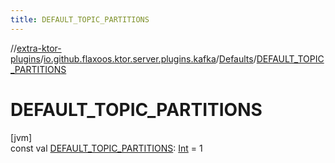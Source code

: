 ```yaml
---
title: DEFAULT_TOPIC_PARTITIONS
---
```

//[extra-ktor-plugins](../../../index.md)/[io.github.flaxoos.ktor.server.plugins.kafka](../index.md)/[Defaults](index.md)/[DEFAULT_TOPIC_PARTITIONS](-d-e-f-a-u-l-t_-t-o-p-i-c_-p-a-r-t-i-t-i-o-n-s.md)



# DEFAULT_TOPIC_PARTITIONS



[jvm]\
const val [DEFAULT_TOPIC_PARTITIONS](-d-e-f-a-u-l-t_-t-o-p-i-c_-p-a-r-t-i-t-i-o-n-s.md): [Int](https://kotlinlang.org/api/latest/jvm/stdlib/kotlin/-int/index.md) = 1





